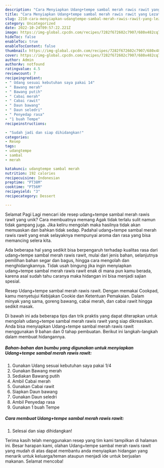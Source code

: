 ```yaml
---
description: "Cara Menyiapkan Udang+tempe sambal merah rawis rawit yang Lezat, Lezat"
title: "Cara Menyiapkan Udang+tempe sambal merah rawis rawit yang Lezat, Lezat"
slug: 2210-cara-menyiapkan-udangtempe-sambal-merah-rawis-rawit-yang-lezat-lezat
category: Uncategorized
date: 2022-10-24T09:57:22.221Z
image: https://img-global.cpcdn.com/recipes/7282f672602c7907/680x482cq70/udangtempe-sambal-merah-rawis-rawit-foto-resep-utama.jpg
hideToc: false
enableToc: true
enableTocContent: false
thumbnail: https://img-global.cpcdn.com/recipes/7282f672602c7907/680x482cq70/udangtempe-sambal-merah-rawis-rawit-foto-resep-utama.jpg
cover: https://img-global.cpcdn.com/recipes/7282f672602c7907/680x482cq70/udangtempe-sambal-merah-rawis-rawit-foto-resep-utama.jpg
author: Admin
authorAv: notfound
ratingvalue: 4.5
reviewcount: 7
recipeingredient:
- " Udang sesuai kebutuhan saya pakai 14"
- " Bawang merah"
- " Bawang putih"
- " Cabai merah"
- " Cabai rawit"
- " Daun bawang"
- " Daun seledri"
- " Penyedap rasa"
- "1 buah Tempe"
recipeinstructions:

- "Sudah jadi dan siap dihidangkan!"
categories:
- Resep
tags:
- udangtempe
- sambal
- merah

katakunci: udangtempe sambal merah 
nutrition: 192 calories
recipecuisine: Indonesian
preptime: "PT38M"
cooktime: "PT56M"
recipeyield: "3"
recipecategory: Dessert

---
```



Selamat Pagi Lagi mencari ide resep udang+tempe sambal merah rawis rawit yang unik? Cara membuatnya memang Agak tidak terlalu sulit namun tidak gampang juga. Jika keliru mengolah maka hasilnya tidak akan memuaskan dan bahkan tidak sedap. Padahal udang+tempe sambal merah rawis rawit yang enak selayaknya mempunyai aroma dan rasa yang bisa memancing selera kita.


Ada beberapa hal yang sedikit bisa berpengaruh terhadap kualitas rasa dari udang+tempe sambal merah rawis rawit, mulai dari jenis bahan, selanjutnya pemilihan bahan segar dan bagus, hingga cara mengolah dan menghidangkannya. Tidak usah bingung jika ingin menyiapkan udang+tempe sambal merah rawis rawit enak di mana pun kamu berada, karena asal sudah tahu caranya maka hidangan ini bisa menjadi sajian spesial.

Resep Udang+tempe sambal merah rawis rawit. Dengan memakai Cookpad, kamu menyetujui Kebijakan Cookie dan Ketentuan Pemakaian. Dalam minyak yang sama, goreng bawang, cabai merah, dan cabai rawit hingga sedikit masak.


Di bawah ini ada beberapa tips dan trik praktis yang dapat diterapkan untuk mengolah udang+tempe sambal merah rawis rawit yang siap dikreasikan. Anda bisa menyiapkan Udang+tempe sambal merah rawis rawit menggunakan 9 bahan dan 0 tahap pembuatan. Berikut ini langkah-langkah dalam membuat hidangannya.

<!--inarticleads1-->

##### Bahan-bahan dan bumbu yang digunakan untuk menyiapkan Udang+tempe sambal merah rawis rawit:

1. Gunakan  Udang sesuai kebutuhan saya pakai 1/4
1. Gunakan  Bawang merah
1. Sediakan  Bawang putih
1. Ambil  Cabai merah
1. Gunakan  Cabai rawit
1. Siapkan  Daun bawang
1. Gunakan  Daun seledri
1. Ambil  Penyedap rasa
1. Gunakan 1 buah Tempe




<!--inarticleads2-->

##### Cara membuat Udang+tempe sambal merah rawis rawit:


1. Selesai dan siap dihidangkan!



Terima kasih telah menggunakan resep yang tim kami tampilkan di halaman ini. Besar harapan kami, olahan Udang+tempe sambal merah rawis rawit yang mudah di atas dapat membantu anda menyiapkan hidangan yang menarik untuk keluarga/teman ataupun menjadi ide untuk berjualan makanan. Selamat mencoba!
